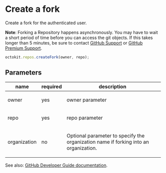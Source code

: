 # Create a fork

Create a fork for the authenticated user.

**Note**: Forking a Repository happens asynchronously. You may have to wait a short period of time before you can access the git objects. If this takes longer than 5 minutes, be sure to contact [GitHub Support](https://github.com/contact) or [GitHub Premium Support](https://premium.githubsupport.com).

```js
octokit.repos.createFork(owner, repo);
```

## Parameters

<table>
  <thead>
    <tr>
      <th>name</th>
      <th>required</th>
      <th>description</th>
    </tr>
  </thead>
  <tbody>
    <tr><td>owner</td><td>yes</td><td>

owner parameter

</td></tr>
<tr><td>repo</td><td>yes</td><td>

repo parameter

</td></tr>
<tr><td>organization</td><td>no</td><td>

Optional parameter to specify the organization name if forking into an organization.

</td></tr>
  </tbody>
</table>

See also: [GitHub Developer Guide documentation](endpoint.documentationUrl).
